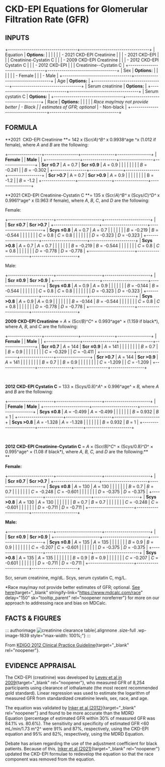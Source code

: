 # CKD-EPI Equations for Glomerular Filtration Rate (GFR)

## INPUTS

+-----------------------------------+-----------------------------------+
| Equation                          | **Options:**                      |
|                                   |                                   |
|                                   | -   2021 CKD-EPI Creatinine       |
|                                   | -   2021 CKD-EPI                  |
|                                   |     Creatinine-Cystatin C         |
|                                   | -   2009 CKD-EPI Creatinine       |
|                                   | -   2012 CKD-EPI Cystatin C       |
|                                   | -   2012 CKD-EPI                  |
|                                   |     Creatinine--Cystatin C        |
+-----------------------------------+-----------------------------------+
| Sex                               | **Options:**                      |
|                                   |                                   |
|                                   | -   Female                        |
|                                   | -   Male                          |
+-----------------------------------+-----------------------------------+
| Age                               | **Options:**                      |
+-----------------------------------+-----------------------------------+
| Serum creatinine                  | **Options:**                      |
+-----------------------------------+-----------------------------------+
| Serum cystatin C                  | **Options:**                      |
+-----------------------------------+-----------------------------------+
| Race                              | **Options:**                      |
|                                   |                                   |
| *Race may/may not provide better  | -   Black                         |
| estimates of GFR; optional*       | -   Non-black                     |
+-----------------------------------+-----------------------------------+

## FORMULA

**2021  CKD-EPI Creatinine **= 142 x (Scr/*A*)*^B^* x 0.9938^age ^x
(1.012 if female), where *A* and *B* are the following:

+-----------------+-----------------+-----------------+-----------------+
| **Female**      |                 | **Male**        |                 |
+-----------------+-----------------+-----------------+-----------------+
| **Scr ≤0.7**    | *A* = 0.7       | **Scr ≤0.9**    | *A* = 0.9       |
|                 |                 |                 |                 |
|                 | *B* = -0.241    |                 | *B* = -0.302    |
+-----------------+-----------------+-----------------+-----------------+
| **Scr \>0.7**   | A = 0.7         | **Scr \>0.9**   | *A* = 0.9       |
|                 |                 |                 |                 |
|                 | B = -1.2        |                 | *B* = -1.2      |
+-----------------+-----------------+-----------------+-----------------+

**2021 CKD-EPI Creatinine-Cystatin C **= 135 x (Scr/*A*)*^B^* x
(Scys/*C*)*^D^* x 0.9961^age^ x (0.963 if female), where *A*, *B*, *C*,
and *D* are the following:

Female:

+-----------------------+-----------------------+-----------------------+
|                       | **Scr ≤0.7**          | **Scr \>0.7**         |
+-----------------------+-----------------------+-----------------------+
| **Scys ≤0.8**         | *A* = 0.7             | *A* = 0.7             |
|                       |                       |                       |
|                       | *B* = -0.219          | *B* = -0.544          |
|                       |                       |                       |
|                       | *C* = 0.8             | *C* = 0.8             |
|                       |                       |                       |
|                       | *D* = -0.323          | *D* = -0.323          |
+-----------------------+-----------------------+-----------------------+
| **Scys \>0.8**        | *A* = 0.7             | *A* = 0.7             |
|                       |                       |                       |
|                       | *B* = -0.219          | *B* = -0.544          |
|                       |                       |                       |
|                       | *C* = 0.8             | *C* = 0.8             |
|                       |                       |                       |
|                       | *D* = -0.778          | *D* = -0.778          |
+-----------------------+-----------------------+-----------------------+

Male:

+-----------------------+-----------------------+-----------------------+
|                       | **Scr ≤0.9**          | **Scr \>0.9**         |
+-----------------------+-----------------------+-----------------------+
| **Scys ≤0.8**         | *A* = 0.9             | *A* = 0.9             |
|                       |                       |                       |
|                       | *B* = -0.144          | *B* = -0.544          |
|                       |                       |                       |
|                       | *C* = 0.8             | *C* = 0.8             |
|                       |                       |                       |
|                       | *D* = -0.323          | *D* = -0.323          |
+-----------------------+-----------------------+-----------------------+
| **Scys \>0.8**        | *A* = 0.9             | *A* = 0.9             |
|                       |                       |                       |
|                       | *B* = -0.144          | *B* = -0.544          |
|                       |                       |                       |
|                       | *C* = 0.8             | *C* = 0.8             |
|                       |                       |                       |
|                       | *D* = -0.778          | *D* = -0.778          |
+-----------------------+-----------------------+-----------------------+

**2009** **CKD-EPI Creatinine** = *A* × (Scr/*B*)^*C*^ × 0.993^age^ ×
(1.159 if black\*), where *A,* *B*, and *C* are the following:

+-----------------+-----------------+-----------------+-----------------+
| **Female**      |                 | **Male**        |                 |
+-----------------+-----------------+-----------------+-----------------+
| **Scr ≤0.7**    | *A* = 144       | **Scr ≤0.9**    | *A* = 141       |
|                 |                 |                 |                 |
|                 | *B* = 0.7       |                 | *B* = 0.9       |
|                 |                 |                 |                 |
|                 | *C* = -0.329    |                 | *C* = -0.411    |
+-----------------+-----------------+-----------------+-----------------+
| **Scr \>0.7**   | *A* = 144       | **Scr \>0.9**   | *A* = 141       |
|                 |                 |                 |                 |
|                 | *B* = 0.7       |                 | *B* = 0.9       |
|                 |                 |                 |                 |
|                 | *C* = -1.209    |                 | *C* = -1.209    |
+-----------------+-----------------+-----------------+-----------------+

 

**2012 CKD-EPI Cystatin C** = 133 × (Scys/0.8)^*A*^ × 0.996^age^ × *B,*
where *A* and *B* are the following:

+-----------------------+-----------------------+-----------------------+
|                       | **Female**            | **Male**              |
+-----------------------+-----------------------+-----------------------+
| **Scys ≤0.8**         | *A* = -0.499          | *A* = -0.499          |
|                       |                       |                       |
|                       | *B* = 0.932           | *B* = 1               |
+-----------------------+-----------------------+-----------------------+
| **Scys \>0.8**        | *A* = -1.328          | *A* = -1.328          |
|                       |                       |                       |
|                       | *B* = 0.932           | *B* = 1               |
+-----------------------+-----------------------+-----------------------+

 

**2012 CKD-EPI Creatinine-Cystatin C** = *A* × (Scr/*B)*^*C*^ ×
(Scys/0.8)^*D*^ × 0.995^age^ × (1.08 if black\*), where *A, B, C,* and
*D* are the following:**\
**

**Female:**

+-----------------------+-----------------------+-----------------------+
|                       | **Scr ≤0.7**          | **Scr \>0.7**         |
+-----------------------+-----------------------+-----------------------+
| **Scys ≤0.8**         | *A* = 130             | *A* = 130             |
|                       |                       |                       |
|                       | *B* = 0.7             | *B* = 0.7             |
|                       |                       |                       |
|                       | *C* = -0.248          | *C* = -0.601          |
|                       |                       |                       |
|                       | *D* = -0.375          | *D* = -0.375          |
+-----------------------+-----------------------+-----------------------+
| **Scys \>0.8**        | *A* = 130             | *A* = 130             |
|                       |                       |                       |
|                       | *B* = 0.7             | *B* = 0.7             |
|                       |                       |                       |
|                       | *C* = -0.248          | *C* = -0.601          |
|                       |                       |                       |
|                       | *D* = -0.711          | *D* = -0.711          |
+-----------------------+-----------------------+-----------------------+

**Male:**

+-----------------------+-----------------------+-----------------------+
|                       | **Scr ≤0.9**          | **Scr \>0.9**         |
+-----------------------+-----------------------+-----------------------+
| **Scys ≤0.8**         | *A* = 135             | *A* = 135             |
|                       |                       |                       |
|                       | *B* = 0.9             | *B* = 0.9             |
|                       |                       |                       |
|                       | *C* = -0.207          | *C* = -0.601          |
|                       |                       |                       |
|                       | *D* = -0.375          | *D* = -0.375          |
+-----------------------+-----------------------+-----------------------+
| **Scys \>0.8**        | *A* = 135             | *A* = 135             |
|                       |                       |                       |
|                       | *B* = 0.9             | *B* = 0.9             |
|                       |                       |                       |
|                       | *C* = -0.207          | *C* = -0.601          |
|                       |                       |                       |
|                       | *D* = -0.711          | *D* = -0.711          |
+-----------------------+-----------------------+-----------------------+

Scr, serum creatinine, mg/dL. Scys, serum cystatin C, mg/L.

\*Race may/may not provide better estimates of GFR; optional. [See
here](https://www.mdcalc.com/race){target="_blank"
stringify-link="https://www.mdcalc.com/race" delay="150"
sk="tooltip_parent" rel="noopener noreferrer"} for more on our approach
to addressing race and bias on MDCalc.

## FACTS & FIGURES

::: authorimage
![creatinine clearance
table](https://cdn-web-img.mdcalc.com/content/creatinine-clearance-table.png){.alignnone
.size-full .wp-image-1839 style="max-width: 100%;"}
:::

From [KDIGO 2012 Clinical Practice
Guideline](https://kdigo.org/wp-content/uploads/2017/02/KDIGO_2012_CKD_GL.pdf){target="_blank"
rel="noopener"}.

## EVIDENCE APPRAISAL

The CKD-EPI (creatinine) was developed by [Levey et al in
2009](https://www.ncbi.nlm.nih.gov/pubmed/19414839){target="_blank"
rel="noopener"}, who measured GFR of 8,254 participants using clearance
of iothalamate (the most recent recommended gold standard). Linear
regression was used to estimate the logarithm of measured GFR from
standardized creatinine levels, sex, race, and age.

The equation was validated by [Inker et al
(2012)](https://www.ncbi.nlm.nih.gov/pubmed/22762315){target="_blank"
rel="noopener"} and found to be more accurate than the MDRD
Equation (percentage of estimated GFR within 30% of measured GFR was
84.1% vs. 80.6%). The sensitivity and specificity of estimated GFR \<60
mL/min/1.73 m^2^ were 91% and 87%, respectively, using the CKD-EPI
equation and 95% and 82%, respectively, using the MDRD Equation.

Debate has arisen regarding the use of the adjustment coefficient for
black patients. Because of this, [Inker et al
(2021)](https://pubmed.ncbi.nlm.nih.gov/34554658/){target="_blank"
rel="noopener"} updated the CKD-EPI formulae to redevelop the equation
so that the race component was removed from the equation.
